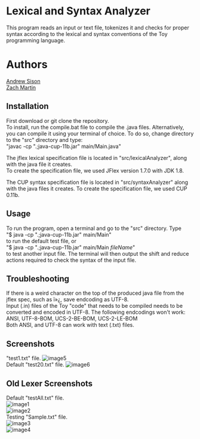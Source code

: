 # Lexical and Syntax Analyzer  
This program reads an input or text file, tokenizes it and checks for proper syntax according to the lexical and syntax conventions of the Toy programming language. 

# Authors  
[Andrew Sison](https://github.com/asison19)  
[Zach Martin](https://github.com/ZachMartin27) 

## Installation
First download or git clone the repository.  
To install, run the compile.bat file to compile the .java files. Alternatively, you can compile it using your terminal 
of choice. To do so, change directory to the "src" directory and type:  
"javac -cp ".;java-cup-11b.jar" main/Main.java"

The jflex lexical specification file is located in "src/lexicalAnalyzer", along with the java file it creates.  
To create the specification file, we used JFlex version 1.7.0 with JDK 1.8.  

The CUP syntax specification file is located in "src/syntaxAnalyzer" along with the java files it creates.
To create the specification file, we used CUP 0.11b.

## Usage  
To run the program, open a terminal and go to the "src" directory. Type  
"$ java -cp ".;java-cup-11b.jar" main/Main"  
to run the default test file, or  
"$ java -cp ".;java-cup-11b.jar" main/Main *fileName*"  
to test another input file. 
The terminal will then output the shift and reduce actions required to check the syntax of the input file.

## Troubleshooting
If there is a weird character on the top of the produced java file from the jflex spec, such as ï»¿, save endcoding as UTF-8.  
Input (.in) files of the Toy "code" that needs to be compiled needs to be converted and encoded in UTF-8. The following endcodings won't work:  
ANSI, UTF-8-BOM, UCS-2-BE-BOM, UCS-2-LE-BOM  
Both ANSI, and UTF-8 can work with text (.txt) files.  

## Screenshots
"test1.txt" file.
![image5](screenshots/image5.png)  
Default "test20.txt" file.
![image6](screenshots/image6.png)   
## Old Lexer Screenshots  
Default "testAll.txt" file.  
![image1](screenshots/image1.png)  
![image2](screenshots/image2.png)    
Testing "Sample.txt" file.  
![image3](screenshots/image3.png)  
![image4](screenshots/image4.png)  
